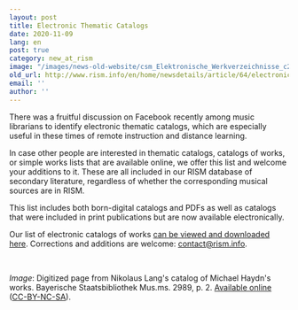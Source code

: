 ```yaml
---
layout: post
title: Electronic Thematic Catalogs
date: 2020-11-09
lang: en
post: true
category: new_at_rism
image: "/images/news-old-website/csm_Elektronische_Werkverzeichnisse_c2d566f881.jpg"
old_url: http://www.rism.info/en/home/newsdetails/article/64/electronic-thematic-catalogs.html
email: ''
author: ''
---
```


There was a fruitful discussion on Facebook recently among music librarians to identify electronic thematic catalogs, which are especially useful in these times of remote instruction and distance learning.&nbsp;   
  
In case other people are interested in thematic catalogs, catalogs of works, or simple works lists that are available online, we offer this list and welcome your additions to it. These are all included in our RISM database of secondary literature, regardless of whether the corresponding musical sources are in RISM.&nbsp;   
  
This list includes both born-digital catalogs and PDFs as well as catalogs that were included in print publications but are now available electronically.   
  
Our list of electronic catalogs of works [can be viewed and downloaded here](https://docs.google.com/spreadsheets/d/1uW0tp_5qow5rZWnKKjmhgjFM1NsLqykrHR58uYymAyo/edit?usp=sharing). Corrections and additions are welcome: [contact@rism.info](mailto:contact@rism.info).

&nbsp;

_Image_: Digitized page from Nikolaus Lang's catalog of Michael Haydn's works. Bayerische Staatsbibliothek Mus.ms. 2989, p. 2. [Available online](http://mdz-nbn-resolving.de/urn:nbn:de:bvb:12-bsb00083795-4) ([CC-BY-NC-SA](https://creativecommons.org/licenses/by-nc-sa/4.0/deed.de)).

&nbsp;

&nbsp;

&nbsp;

